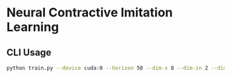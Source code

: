 # Neural Contractive Imitation Learning

## CLI Usage
```bash
python train.py --device cuda:0 --horizon 50 --dim-x 8 --dim-in 2 --dim-out 2 --l-hidden 2 --total-epochs 500 --expert lasa --motion-shape Worm --batch-size 7
```
